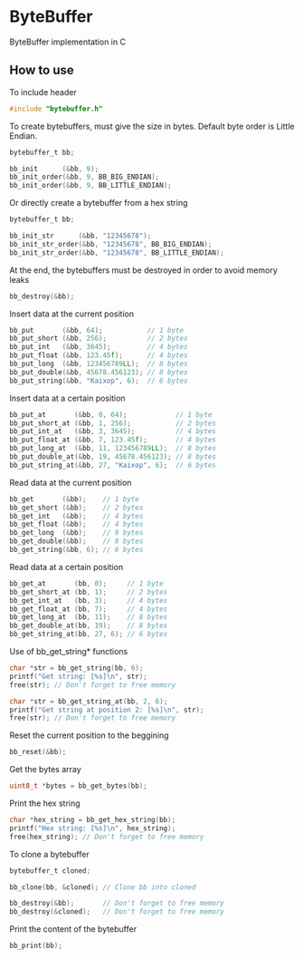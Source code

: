# ByteBuffer #
ByteBuffer implementation in C

## How to use ##
To include header
```c
#include "bytebuffer.h"
```
To create bytebuffers, must give the size in bytes. Default byte order is Little Endian.
```c
bytebuffer_t bb;

bb_init      (&bb, 9);
bb_init_order(&bb, 9, BB_BIG_ENDIAN);
bb_init_order(&bb, 9, BB_LITTLE_ENDIAN);
```
Or directly create a bytebuffer from a hex string
```c
bytebuffer_t bb;

bb_init_str      (&bb, "12345678");
bb_init_str_order(&bb, "12345678", BB_BIG_ENDIAN);
bb_init_str_order(&bb, "12345678", BB_LITTLE_ENDIAN);
```
At the end, the bytebuffers must be destroyed in order to avoid memory leaks
```c
bb_destroy(&bb);
```
Insert data at the current position
```c
bb_put       (&bb, 64);           // 1 byte
bb_put_short (&bb, 256);          // 2 bytes
bb_put_int   (&bb, 3645);         // 4 bytes
bb_put_float (&bb, 123.45f);      // 4 bytes
bb_put_long  (&bb, 123456789LL);  // 8 bytes
bb_put_double(&bb, 45678.456123); // 8 bytes
bb_put_string(&bb, "Kaixop", 6);  // 6 bytes
```
Insert data at a certain position
```c
bb_put_at       (&bb, 0, 64);            // 1 byte
bb_put_short_at (&bb, 1, 256);           // 2 bytes
bb_put_int_at   (&bb, 3, 3645);          // 4 bytes
bb_put_float_at (&bb, 7, 123.45f);       // 4 bytes
bb_put_long_at  (&bb, 11, 123456789LL);  // 8 bytes
bb_put_double_at(&bb, 19, 45678.456123); // 8 bytes
bb_put_string_at(&bb, 27, "Kaixop", 6);  // 6 bytes
```
Read data at the current position
```c
bb_get       (&bb);    // 1 byte
bb_get_short (&bb);    // 2 bytes
bb_get_int   (&bb);    // 4 bytes
bb_get_float (&bb);    // 4 bytes
bb_get_long  (&bb);    // 8 bytes
bb_get_double(&bb);    // 8 bytes
bb_get_string(&bb, 6); // 6 bytes
```
Read data at a certain position
```c
bb_get_at       (bb, 0);     // 1 byte
bb_get_short_at (bb, 1);     // 2 bytes
bb_get_int_at   (bb, 3);     // 4 bytes
bb_get_float_at (bb, 7);     // 4 bytes
bb_get_long_at  (bb, 11);    // 8 bytes
bb_get_double_at(bb, 19);    // 8 bytes
bb_get_string_at(bb, 27, 6); // 6 bytes
```
Use of bb_get_string* functions
```c
char *str = bb_get_string(bb, 6);
printf("Get string: [%s]\n", str);
free(str); // Don't forget to free memory

char *str = bb_get_string_at(bb, 2, 6);
printf("Get string at position 2: [%s]\n", str);
free(str); // Don't forget to free memory
```
Reset the current position to the beggining
```c
bb_reset(&bb);
```
Get the bytes array
```c
uint8_t *bytes = bb_get_bytes(bb);
```
Print the hex string
```c
char *hex_string = bb_get_hex_string(bb);
printf("Hex string: [%s]\n", hex_string);
free(hex_string); // Don't forget to free memory
```
To clone a bytebuffer
```c
bytebuffer_t cloned;

bb_clone(bb, &cloned); // Clone bb into cloned

bb_destroy(&bb);       // Don't forget to free memory
bb_destroy(&cloned);   // Don't forget to free memory
```
Print the content of the bytebuffer
```c
bb_print(bb);
```